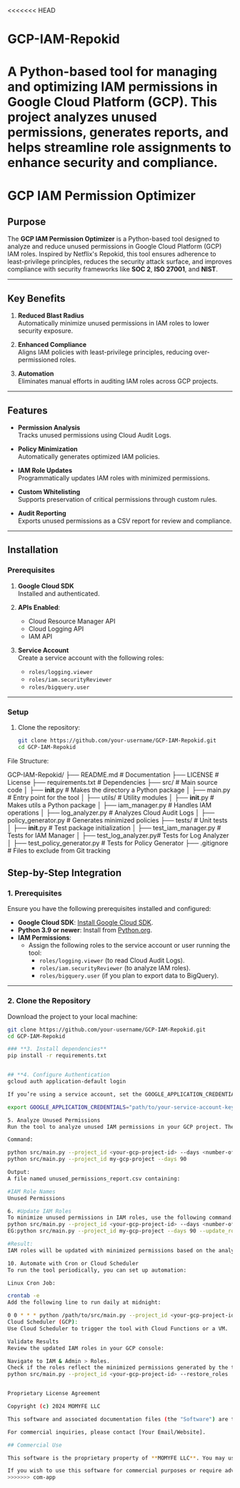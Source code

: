 <<<<<<< HEAD
# GCP-IAM-Repokid
A Python-based tool for managing and optimizing IAM permissions in Google Cloud Platform (GCP). This project analyzes unused permissions, generates reports, and helps streamline role assignments to enhance security and compliance.
=======
# GCP IAM Permission Optimizer

## **Purpose**
The **GCP IAM Permission Optimizer** is a Python-based tool designed to analyze and reduce unused permissions in Google Cloud Platform (GCP) IAM roles. Inspired by Netflix's Repokid, this tool ensures adherence to least-privilege principles, reduces the security attack surface, and improves compliance with security frameworks like **SOC 2**, **ISO 27001**, and **NIST**.

---

## **Key Benefits**
1. **Reduced Blast Radius**  
   Automatically minimize unused permissions in IAM roles to lower security exposure.
   
2. **Enhanced Compliance**  
   Aligns IAM policies with least-privilege principles, reducing over-permissioned roles.

3. **Automation**  
   Eliminates manual efforts in auditing IAM roles across GCP projects.

---

## **Features**
- **Permission Analysis**  
  Tracks unused permissions using Cloud Audit Logs.

- **Policy Minimization**  
  Automatically generates optimized IAM policies.

- **IAM Role Updates**  
  Programmatically updates IAM roles with minimized permissions.

- **Custom Whitelisting**  
  Supports preservation of critical permissions through custom rules.

- **Audit Reporting**  
  Exports unused permissions as a CSV report for review and compliance.

---

## **Installation**

### **Prerequisites**
1. **Google Cloud SDK**  
   Installed and authenticated.

2. **APIs Enabled**:
   - Cloud Resource Manager API
   - Cloud Logging API
   - IAM API

3. **Service Account**  
   Create a service account with the following roles:
   - `roles/logging.viewer`
   - `roles/iam.securityReviewer`
   - `roles/bigquery.user`

---

### **Setup**

1. Clone the repository:
   ```bash
   git clone https://github.com/your-username/GCP-IAM-Repokid.git
   cd GCP-IAM-Repokid

File Structure:

GCP-IAM-Repokid/
├── README.md               # Documentation
├── LICENSE                 # License
├── requirements.txt        # Dependencies
├── src/                    # Main source code
│   ├── __init__.py         # Makes the directory a Python package
│   ├── main.py             # Entry point for the tool
│   ├── utils/              # Utility modules
│       ├── __init__.py     # Makes utils a Python package
│       ├── iam_manager.py  # Handles IAM operations
│       ├── log_analyzer.py # Analyzes Cloud Audit Logs
│       ├── policy_generator.py # Generates minimized policies
├── tests/                  # Unit tests
│   ├── __init__.py         # Test package initialization
│   ├── test_iam_manager.py # Tests for IAM Manager
│   ├── test_log_analyzer.py# Tests for Log Analyzer
│   ├── test_policy_generator.py # Tests for Policy Generator
├── .gitignore              # Files to exclude from Git tracking


## Step-by-Step Integration

### **1. Prerequisites**
Ensure you have the following prerequisites installed and configured:
- **Google Cloud SDK**: [Install Google Cloud SDK](https://cloud.google.com/sdk/docs/install).
- **Python 3.9 or newer**: Install from [Python.org](https://www.python.org/downloads/).
- **IAM Permissions**:
  - Assign the following roles to the service account or user running the tool:
    - `roles/logging.viewer` (to read Cloud Audit Logs).
    - `roles/iam.securityReviewer` (to analyze IAM roles).
    - `roles/bigquery.user` (if you plan to export data to BigQuery).

---

### **2. Clone the Repository**
Download the project to your local machine:
```bash
git clone https://github.com/your-username/GCP-IAM-Repokid.git
cd GCP-IAM-Repokid

### **3. Install dependencies**
pip install -r requirements.txt


## **4. Configure Authentication
gcloud auth application-default login

If you’re using a service account, set the GOOGLE_APPLICATION_CREDENTIALS environment variable:

export GOOGLE_APPLICATION_CREDENTIALS="path/to/your-service-account-key.json"

5. Analyze Unused Permissions
Run the tool to analyze unused IAM permissions in your GCP project. The tool will output a CSV file with unused permissions.

Command:

python src/main.py --project_id <your-gcp-project-id> --days <number-of-days>
python src/main.py --project_id my-gcp-project --days 90

Output:
A file named unused_permissions_report.csv containing:

#IAM Role Names
Unused Permissions

6. #Update IAM Roles
To minimize unused permissions in IAM roles, use the following command:
python src/main.py --project_id <your-gcp-project-id> --days <number-of-days> --update_roles
EG:python src/main.py --project_id my-gcp-project --days 90 --update_roles

#Result:
IAM roles will be updated with minimized permissions based on the analysis.

10. Automate with Cron or Cloud Scheduler
To run the tool periodically, you can set up automation:

Linux Cron Job:

crontab -e
Add the following line to run daily at midnight:

0 0 * * * python /path/to/src/main.py --project_id <your-gcp-project-id> --days 90
Cloud Scheduler (GCP):
Use Cloud Scheduler to trigger the tool with Cloud Functions or a VM.

Validate Results
Review the updated IAM roles in your GCP console:

Navigate to IAM & Admin > Roles.
Check if the roles reflect the minimized permissions generated by the tool.
python src/main.py --project_id <your-gcp-project-id> --restore_roles


Proprietary License Agreement

Copyright (c) 2024 MOMYFE LLC

This software and associated documentation files (the "Software") are the exclusive property of MOMYFE LLC. Permission is hereby granted to use the Software for evaluation purposes only. Redistribution, modification, or commercial use of this Software is strictly prohibited without a separate written agreement with MOMYFE LLC.

For commercial inquiries, please contact [Your Email/Website].

## Commercial Use

This software is the proprietary property of **MOMYFE LLC**. You may use it for personal or educational purposes. 

If you wish to use this software for commercial purposes or require advanced features, please contact us at **[Your Contact Email/Website]** for licensing options.
>>>>>>> com-app
